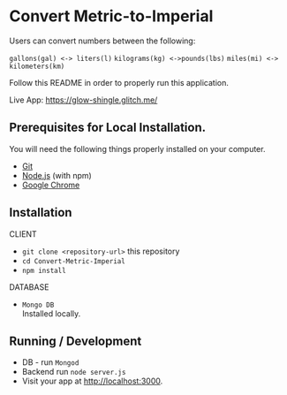 # Convert Metric-to-Imperial

Users can convert numbers between the following:

`gallons(gal) <-> liters(l)`
`kilograms(kg) <->pounds(lbs)`
`miles(mi) <-> kilometers(km)`

Follow this README in order to properly run this application.

Live App: https://glow-shingle.glitch.me/

## Prerequisites for Local Installation.

You will need the following things properly installed on your computer.

- [Git](https://git-scm.com/)
- [Node.js](https://nodejs.org/) (with npm)
- [Google Chrome](https://google.com/chrome/)

## Installation

CLIENT

- `git clone <repository-url>` this repository
- `cd Convert-Metric-Imperial`
- `npm install`

DATABASE

- `Mongo DB`  
  Installed locally.

## Running / Development

- DB - run `Mongod`
- Backend run `node server.js`
- Visit your app at [http://localhost:3000](http://localhost:3000).
